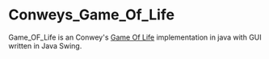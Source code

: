 # Conweys_Game_Of_Life

Game_OF_Life is an Conwey's [Game Of Life](http://pi.math.cornell.edu/~lipa/mec/lesson6.html) implementation in java with GUI written in Java Swing.
